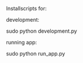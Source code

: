 Installscripts for: 

development:

sudo python development.py

running app:

sudo python run_app.py
